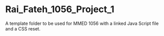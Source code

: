 # Rai_Fateh_1056_Project_1
A template folder to be used for MMED 1056 with a linked Java Script file and a CSS reset.
